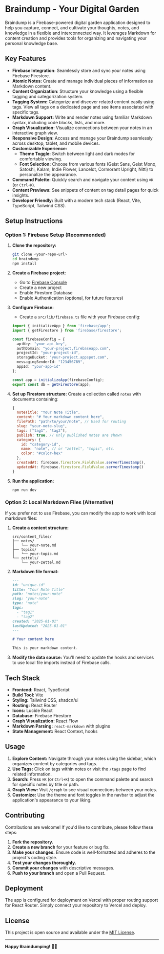 
# Braindump - Your Digital Garden

Braindump is a Firebase-powered digital garden application designed to help you capture, connect, and cultivate your thoughts, notes, and knowledge in a flexible and interconnected way. It leverages Markdown for content creation and provides tools for organizing and navigating your personal knowledge base.

## Key Features

*   **Firebase Integration:** Seamlessly store and sync your notes using Firebase Firestore.
*   **Atomic Notes:** Create and manage individual pieces of information as Markdown content.
*   **Content Organization:** Structure your knowledge using a flexible tagging and categorization system.
*   **Tagging System:** Categorize and discover related content easily using tags. View all tags on a dedicated page and see items associated with specific tags.
*   **Markdown Support:** Write and render notes using familiar Markdown syntax, including code blocks, lists, and more.
*   **Graph Visualization:** Visualize connections between your notes in an interactive graph view.
*   **Responsive Design:** Access and manage your Braindump seamlessly across desktop, tablet, and mobile devices.
*   **Customizable Experience:**
    *   **Theme Toggle:** Switch between light and dark modes for comfortable viewing.
    *   **Font Selection:** Choose from various fonts (Geist Sans, Geist Mono, Satoshi, Kalam, Indie Flower, Lancelot, Cormorant Upright, Nitti) to personalize the appearance.
*   **Command Palette:** Quickly search and navigate your content using `⌘K` (or `Ctrl+K`).
*   **Content Previews:** See snippets of content on tag detail pages for quick insights.
*   **Developer Friendly:** Built with a modern tech stack (React, Vite, TypeScript, Tailwind CSS).

## Setup Instructions

### Option 1: Firebase Setup (Recommended)

1. **Clone the repository:**
   ```bash
   git clone <your-repo-url>
   cd braindump
   npm install
   ```

2. **Create a Firebase project:**
   - Go to [Firebase Console](https://console.firebase.google.com/)
   - Create a new project
   - Enable Firestore Database
   - Enable Authentication (optional, for future features)

3. **Configure Firebase:**
   - Create a `src/lib/firebase.ts` file with your Firebase config:
   ```typescript
   import { initializeApp } from 'firebase/app';
   import { getFirestore } from 'firebase/firestore';

   const firebaseConfig = {
     apiKey: "your-api-key",
     authDomain: "your-project.firebaseapp.com",
     projectId: "your-project-id",
     storageBucket: "your-project.appspot.com",
     messagingSenderId: "123456789",
     appId: "your-app-id"
   };

   const app = initializeApp(firebaseConfig);
   export const db = getFirestore(app);
   ```

4. **Set up Firestore structure:**
   Create a collection called `notes` with documents containing:
   ```javascript
   {
     noteTitle: "Your Note Title",
     content: "# Your markdown content here",
     filePath: "path/to/your/note", // Used for routing
     slug: "your-note-slug",
     tags: ["tag1", "tag2"],
     publish: true, // Only published notes are shown
     category: {
       id: "category-id",
       name: "note", // or "zettel", "topic", etc.
       color: "#color-hex"
     },
     createdAt: firebase.firestore.FieldValue.serverTimestamp(),
     updatedAt: firebase.firestore.FieldValue.serverTimestamp()
   }
   ```

5. **Run the application:**
   ```bash
   npm run dev
   ```

### Option 2: Local Markdown Files (Alternative)

If you prefer not to use Firebase, you can modify the app to work with local markdown files:

1. **Create a content structure:**
   ```
   src/content_files/
   ├── notes/
   │   └── your-note.md
   ├── topics/
   │   └── your-topic.md
   └── zettels/
       └── your-zettel.md
   ```

2. **Markdown file format:**
   ```markdown
   ---
   id: "unique-id"
   title: "Your Note Title"
   path: "notes/your-note"
   slug: "your-note"
   type: "note"
   tags:
     - "tag1"
     - "tag2"
   created: "2025-01-01"
   lastUpdated: "2025-01-01"
   ---

   # Your content here

   This is your markdown content.
   ```

3. **Modify the data source:**
   You'll need to update the hooks and services to use local file imports instead of Firebase calls.

## Tech Stack

*   **Frontend:** React, TypeScript
*   **Build Tool:** Vite
*   **Styling:** Tailwind CSS, shadcn/ui
*   **Routing:** React Router
*   **Icons:** Lucide React
*   **Database:** Firebase Firestore
*   **Graph Visualization:** React Flow
*   **Markdown Parsing:** `react-markdown` with plugins
*   **State Management:** React Context, hooks

## Usage

1.  **Explore Content:** Navigate through your notes using the sidebar, which organizes content by categories and tags.
2.  **Use Tags:** Click on tags within notes or visit the `/tags` page to find related information.
3.  **Search:** Press `⌘K` (or `Ctrl+K`) to open the command palette and search for specific notes by title or path.
4.  **Graph View:** Visit `/graph` to see visual connections between your notes.
5.  **Customize:** Use the theme and font toggles in the navbar to adjust the application's appearance to your liking.

## Contributing

Contributions are welcome! If you'd like to contribute, please follow these steps:

1.  **Fork the repository.**
2.  **Create a new branch** for your feature or bug fix.
3.  **Make your changes.** Ensure code is well-formatted and adheres to the project's coding style.
4.  **Test your changes thoroughly.**
5.  **Commit your changes** with descriptive messages.
6.  **Push to your branch** and open a Pull Request.

## Deployment

The app is configured for deployment on Vercel with proper routing support for React Router. Simply connect your repository to Vercel and deploy.

## License

This project is open source and available under the [MIT License](LICENSE).

---

**Happy Braindumping!** 🧠✨
